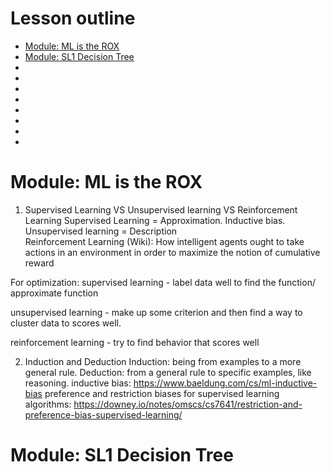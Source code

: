 # Lesson outline
- [Module: ML is the ROX]()
- [Module: SL1 Decision Tree]()
- []()
- []()
- []()
- []()
- []()
- []()
- []()
- []()


# Module: ML is the ROX
1. Supervised Learning VS Unsupervised learning VS Reinforcement Learning
Supervised Learning = Approximation. Inductive bias.<br />
Unsupervised learning = Description<br />
Reinforcement Learning (Wiki): How intelligent agents ought to take actions in an environment in order to maximize the notion of cumulative reward<br />

For optimization:
supervised learning - label data well to find the function/ approximate function

unsupervised learning - make up some criterion and then find a way to cluster data to scores well.

reinforcement learning - try to find behavior that scores well

2. Induction and Deduction
Induction: being from examples to a more general rule.
Deduction: from a general rule to specific examples, like reasoning.
inductive bias: 
https://www.baeldung.com/cs/ml-inductive-bias
preference and restriction biases for supervised learning algorithms:
https://downey.io/notes/omscs/cs7641/restriction-and-preference-bias-supervised-learning/

# Module: SL1 Decision Tree

